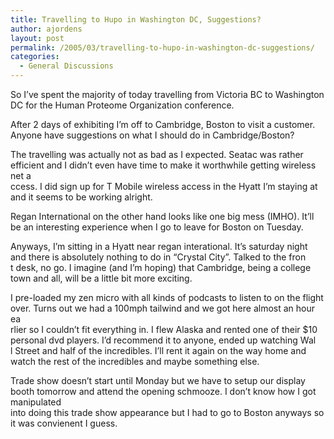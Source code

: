 ```yaml
---
title: Travelling to Hupo in Washington DC, Suggestions?
author: ajordens
layout: post
permalink: /2005/03/travelling-to-hupo-in-washington-dc-suggestions/
categories:
  - General Discussions
---
```

So I&#8217;ve spent the majority of today travelling from Victoria BC to Washington DC for the Human Proteome Organization conference.

After 2 days of exhibiting I&#8217;m off to Cambridge, Boston to visit a customer. Anyone have suggestions on what I should do in Cambridge/Boston?

The travelling was actually not as bad as I expected. Seatac was rather efficient and I didn&#8217;t even have time to make it worthwhile getting wireless net a  
ccess. I did sign up for T Mobile wireless access in the Hyatt I&#8217;m staying at and it seems to be working alright. 

Regan International on the other hand looks like one big mess (IMHO). It&#8217;ll be an interesting experience when I go to leave for Boston on Tuesday.

Anyways, I&#8217;m sitting in a Hyatt near regan interational. It&#8217;s saturday night and there is absolutely nothing to do in &#8220;Crystal City&#8221;. Talked to the fron  
t desk, no go. I imagine (and I&#8217;m hoping) that Cambridge, being a college town and all, will be a little bit more exciting. 

I pre-loaded my zen micro with all kinds of podcasts to listen to on the flight over. Turns out we had a 100mph tailwind and we got here almost an hour ea  
rlier so I couldn&#8217;t fit everything in. I flew Alaska and rented one of their $10 personal dvd players. I&#8217;d recommend it to anyone, ended up watching Wal  
l Street and half of the incredibles. I&#8217;ll rent it again on the way home and watch the rest of the incredibles and maybe something else.

Trade show doesn&#8217;t start until Monday but we have to setup our display booth tomorrow and attend the opening schmooze. I don&#8217;t know how I got manipulated  
into doing this trade show appearance but I had to go to Boston anyways so it was convienent I guess.